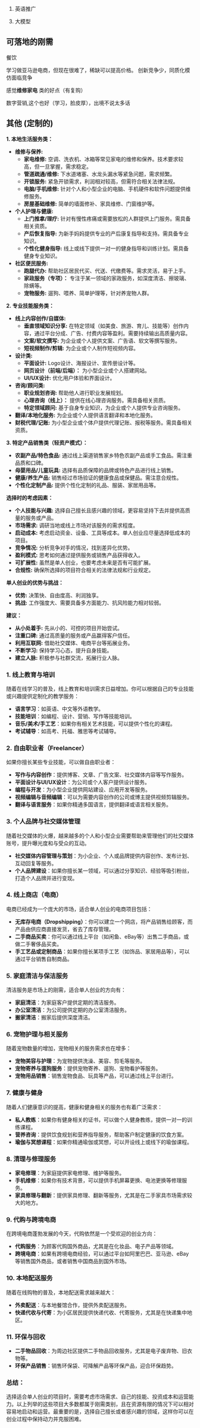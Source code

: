 1. 英语推广

<!-- 2. 代购 （竞争者 山姆） -->

3. 大模型

## 可落地的刚需

餐饮

学习做亚马逊电商，但现在很难了，稀缺可以提高价格。
创新竞争少，同质化模仿面临竞争

感觉**维修家电** 类的好点（有复购）

数字营销,这个也好（学习，脸皮厚），出境不说太多话

## 其他 (定制的)
**1. 本地生活服务类：**

*   **维修与保养:**
    *   **家电维修:** 空调、洗衣机、冰箱等常见家电的维修和保养。技术要求较高，但一旦掌握，需求稳定。
    *   **管道疏通/维修:** 下水道堵塞、水龙头漏水等紧急问题，需求频繁。
    *   **开锁服务:** 紧急开锁需求，利润相对较高，但需符合相关法律法规。
    *   **电脑/手机维修:** 针对个人和小型企业的电脑、手机硬件和软件问题提供维修服务。
    *   **房屋基础维修:** 简单的墙面修补、家具维修、门窗维护等。
*   **个人护理与健康:**
    *   **上门推拿/理疗:** 针对有慢性疼痛或需要放松的人群提供上门服务。需具备相关资质。
    *   **产后恢复指导:** 为新手妈妈提供专业的产后康复指导和支持。需具备专业知识。
    *   **个性化健身指导:** 线上或线下提供一对一的健身指导和训练计划。需具备健身专业知识。
*   **社区便民服务:**
    *   **跑腿代办:** 帮助社区居民代买、代送、代缴费等。需求灵活，易于上手。
    *   **家政服务（专项）：** 专注于某一领域的家政服务，如深度清洁、擦玻璃、除螨等。
    *   **宠物服务:** 遛狗、喂养、简单护理等，针对养宠物人群。

**2. 专业技能服务类：**

*   **线上内容创作/自媒体:**
    *   **垂直领域知识分享:** 在特定领域（如美食、旅游、育儿、技能等）创作内容，通过平台分成、广告、付费内容等盈利。需要持续输出高质量内容。
    *   **文案/软文撰写:** 为企业或个人提供文案、广告语、软文等撰写服务。
    *   **短视频制作/剪辑:** 为企业或个人制作短视频内容。
*   **设计类:**
    *   **平面设计:** Logo设计、海报设计、宣传册设计等。
    *   **网页设计（前端/后端）：** 为小型企业或个人搭建网站。
    *   **UI/UX设计:** 优化用户体验和界面设计。
*   **咨询/顾问类:**
    *   **职业规划咨询:** 帮助他人进行职业发展规划。
    *   **心理咨询（线上）：** 提供在线心理咨询服务。需具备相关资质。
    *   **特定领域顾问:** 基于自身专业知识，为企业或个人提供专业咨询服务。
*   **翻译/本地化服务:** 为企业或个人提供语言翻译和本地化服务。
*   **财税代理/记账:** 为小型企业或个体户提供代理记账、报税等服务。需具备相关资质。

**3. 特定产品销售类（轻资产模式）：**

*   **农副产品/特色食品:** 通过线上渠道销售家乡特色农副产品或手工食品。需注重品质和口碑。
*   **母婴用品/儿童玩具:** 选择有品质保障的品牌或特色产品进行线上销售。
*   **健康/养生产品:** 销售经过市场验证的健康食品或保健品。需注意合规性。
*   **个性化定制产品:** 提供个性化定制的礼品、服装、家居用品等。

**选择时的考虑因素：**

*   **个人技能与兴趣:** 选择自己擅长且感兴趣的领域，更容易坚持下去并提供高质量的服务或产品。
*   **市场需求:** 调研当地或线上市场对该服务的需求程度。
*   **启动成本:** 考虑启动资金、设备、工具等成本。单人创业应尽量选择低成本的项目。
*   **竞争情况:** 分析竞争对手的情况，找到差异化优势。
*   **盈利模式:** 思考如何通过提供服务或销售产品获得收入。
*   **可扩展性:** 虽然是单人创业，也要考虑未来是否有可能扩展。
*   **合规性:** 确保所选择的项目符合相关的法律法规和行业规定。

**单人创业的优势与挑战：**

*   **优势:** 决策快、自由度高、利润独享。
*   **挑战:** 工作强度大、需要具备多方面能力、抗风险能力相对较弱。

**建议：**

*   **从小处着手:** 先从小的、可控的项目开始尝试。
*   **注重口碑:** 通过高质量的服务或产品赢得客户信任。
*   **利用互联网:** 借助社交媒体、电商平台等拓展业务。
*   **不断学习:** 保持学习心态，提升自身技能。
*   **建立人脉:** 积极参与社群交流，拓展行业人脉。

 
### 1. **线上教育与培训**
随着在线学习的普及，线上教育和培训需求日益增加。你可以根据自己的专业技能或兴趣提供定制化的教学服务：
- **语言学习**：如英语、中文等外语教学。
- **技能培训**：如编程、设计、营销、写作等技能培训。
- **音乐/美术/手工艺**：如果你有相关艺术技能，可以提供个性化的课程。
- **考试辅导**：如高考、托福、雅思等考试辅导。

### 2. **自由职业者（Freelancer）**
如果你擅长某些专业技能，可以做自由职业者：
- **写作与内容创作**：提供博客、文章、广告文案、社交媒体内容等写作服务。
- **平面设计与UI/UX设计**：为公司或个人客户提供设计服务。
- **编程与开发**：为小型企业提供网站建设、应用开发等服务。
- **视频编辑与音频编辑**：可以为需要内容创作的公司或博主提供视频剪辑服务。
- **翻译与语言服务**：如果你精通多国语言，提供翻译或语言相关服务。

### 3. **个人品牌与社交媒体管理**
随着社交媒体的火爆，越来越多的个人和小型企业需要帮助来管理他们的社交媒体账号，提升曝光度和与受众的互动。
- **社交媒体内容管理与策划**：为小企业、个人或品牌提供内容创作、发布计划、互动回复等服务。
- **个人品牌建设**：如果你擅长某一领域，可以通过分享知识、经验等吸引粉丝，打造个人品牌并进行变现。

### 4. **线上商店（电商）**
电商已经成为一个庞大的市场，适合单人创业的电商项目包括：
- **无库存电商（Dropshipping）**：你可以建立一个网店，将产品销售给顾客，而产品由供应商直接发货，省去了库存管理。
- **二手商品买卖**：你可以通过线上平台（如闲鱼、eBay等）出售二手商品，或做二手奢侈品买卖。
- **手工艺品或定制商品**：如果你擅长某项手工艺（如饰品、家居用品等），可以通过平台销售自制商品。

### 5. **家庭清洁与保洁服务**
清洁服务是市场上的刚需，适合单人创业的方向有：
- **家庭清洁**：为家庭客户提供定期的清洁服务。
- **办公室清洁**：为公司提供定期的办公室清洁服务。
- **搬家清洁**：搬家后提供深度清洁。

### 6. **宠物护理与相关服务**
随着宠物数量的增加，宠物相关的服务需求也在增多：
- **宠物美容与护理**：为宠物提供洗澡、美容、剪毛等服务。
- **宠物寄养与遛狗服务**：提供宠物寄养、遛狗、宠物看护等服务。
- **宠物用品销售**：销售宠物食品、玩具等产品，可以通过线上平台进行。

### 7. **健康与健身**
随着人们健康意识的提高，健康和健身相关的服务也有着广泛需求：
- **私人教练**：如果你有健身相关的证书，可以做个人健身教练，提供一对一的训练课程。
- **营养咨询**：提供饮食规划和营养指导服务，帮助客户制定健康的饮食方案。
- **瑜伽与冥想课程**：如果你精通瑜伽或冥想，可以开设线上或线下的瑜伽课程。

### 8. **清理与修理服务**
- **家电修理**：为家庭提供家电修理、维护等服务。
- **手机维修**：如果你有技术背景，可以提供手机屏幕更换、电池更换等修理服务。
- **家具修理与翻新**：提供家具修理、翻新等服务，尤其是在二手家具市场需求较大的地方。

### 9. **代购与跨境电商**
在跨境电商蓬勃发展的今天，代购依然是一个受欢迎的创业方向：
- **代购服务**：为顾客代购国外商品，尤其是在化妆品、电子产品等领域。
- **跨境电商**：如果有跨境电商经验，可以通过平台如阿里巴巴、亚马逊、eBay等销售国外商品，或者销售中国商品到国外市场。

### 10. **本地配送服务**
随着在线购物的普及，本地配送需求越来越大：
- **外卖配送**：与本地餐馆合作，提供外卖配送服务。
- **快递代收与代寄**：为小区居民提供快递代收、代寄服务，尤其是在快递集中地区。

### 11. **环保与回收**
- **二手物品回收**：为周边社区提供二手物品回收服务，尤其是电子废弃物、旧衣物等。
- **环保产品销售**：销售环保袋、可降解产品等环保产品，迎合环保趋势。

### 总结：
选择适合单人创业的项目时，需要考虑市场需求、自己的技能、投资成本和运营能力。以上列举的这些项目大多数都属于刚需类别，且在资源有限的情况下可以相对容易地启动和运营。最重要的是，选择自己擅长或者感兴趣的领域，这样你可以在创业过程中保持动力并克服困难。

